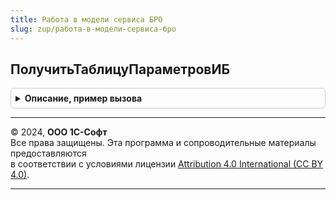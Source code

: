 ```yaml
---
title: Работа в модели сервиса БРО
slug: zup/работа-в-модели-сервиса-бро
---
```



## ПолучитьТаблицуПараметровИБ
<details style="margin: 1em 0; padding: 0.5em; border: 1px solid #ccc; border-radius: 6px;">

<summary style="font-weight: bold; cursor: pointer;">Описание, пример вызова</summary>

```bsl

// Формирует список параметров ИБ.
//
// Параметры:
// ТаблицаПараметров - ТаблицаЗначений - таблица описания параметров.
// Описание состав колонок - см. РаботаВМоделиСервиса.ПолучитьТаблицуПараметровИБ()
//
Процедура ПолучитьТаблицуПараметровИБ(Знач ТаблицаПараметров) Экспорт
```

Пример вызова
```bsl
РаботаВМоделиСервисаБРО.ПолучитьТаблицуПараметровИБ(ТаблицаПараметров) 
```
</details>

---

© 2024, **ООО 1С-Софт**  
Все права защищены. Эта программа и сопроводительные материалы предоставляются  
в соответствии с условиями лицензии [Attribution 4.0 International (CC BY 4.0)](https://creativecommons.org/licenses/by/4.0/legalcode).

---
